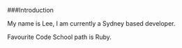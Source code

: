 ###Introduction

My name is Lee, I am currently a Sydney based developer.

Favourite Code School path is Ruby.